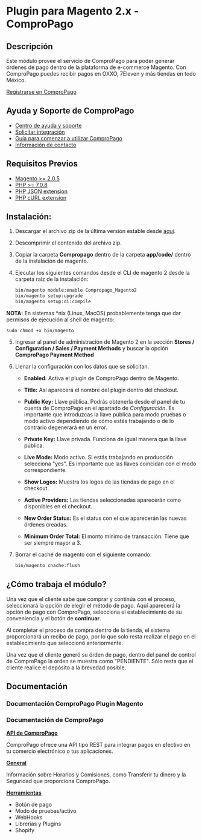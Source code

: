 Plugin para Magento 2.x - ComproPago
====================================================

## Descripción
Este módulo provee el servicio de ComproPago para poder generar órdenes de pago dentro de la plataforma de e-commerce Magento.
Con ComproPago puedes recibir pagos en OXXO, 7Eleven y más tiendas en todo México.


[Registrarse en ComproPago](https://compropago.com)


## Ayuda y Soporte de ComproPago

- [Centro de ayuda y soporte](https://compropago.com/ayuda-y-soporte)
- [Solicitar integración](https://compropago.com/integracion)
- [Guía para comenzar a utilizar ComproPago](https://compropago.com/ayuda-y-soporte/como-comenzar-a-usar-compropago)
- [Información de contacto](https://compropago.com/contacto)

## Requisitos Previos
* [Magento >= 2.0.5](https://magento.com/)
* [PHP >= 7.0.8](http://www.php.net/)
* [PHP JSON extension](http://php.net/manual/en/book.json.php)
* [PHP cURL extension](http://php.net/manual/en/book.curl.php)

## Instalación:

1. Descargar el archivo zip de la última versión estable desde [aquí][Magento-Connect].
2. Descomprimir el contenido del archivo zip.
3. Copiar la carpeta **Compropago** dentro de la carpeta **app/code/** dentro de la instalación de magento.
4. Ejecutar los siguientes comandos desde el CLI de magento 2 desde la carpeta raíz de la instalación:


   ```bash
   bin/magento module:enable Compropago_Magento2
   bin/magento setup:upgrade
   bin/magento setup:di:compile
   ```
**NOTA:** En sistemas \*nix (Linux, MacOS) probablemente tenga que dar permisos de ejecución al shell de magento:

   ```
   sudo chmod +x bin/magento
   ```

5. Ingresar al panel de administración de Magento 2 en la sección **Stores / Configuration / Sales / Payment Methods** y buscar la opción **ComproPago Payment Method**
6. Llenar la configuración con los datos que se solicitan.



      - **Enabled:** Activa el plugin de ComproPago dentro de Magento.


      - **Title:** Así aparecerá el nombre del plugin dentro del checkout.


      - **Public Key:** Llave pública. Podrás obtenerla desde el panel de tu cuenta de ComproPago en el apartado de _Configuración_.
                           Es importante que introduzcas la llave pública para modo pruebas o modo activo dependiendo de cómo estés trabajando o de lo contrario degenerará en un error.


      - **Private Key:** Llave privada. Funciona de igual manera que la llave pública.


      - **Live Mode:** Modo activo. Si estás trabajando en producción selecciona "yes". Es importante que las llaves coincidan con el modo correspondiente.


      - **Show Logos:** Muestra los logos de las tiendas de pago en el checkout.


      - **Active Providers:** Las tiendas seleccionadas aparecerán como disponibles en el checkout.


      - **New Order Status:** Es el status con el que aparecerán las nuevas órdenes creadas.


      - **Minimum Order Total:** El monto mínimo de transacción. Tiene que ser siempre mayor a 3.


7. Borrar el caché de magento con el siguiente comando:

   ```bash
   bin/magento chache:flush
   ```


## ¿Cómo trabaja el módulo?
Una vez que el cliente sabe que comprar y continúa con el proceso, seleccionará la opción de elegir el método de pago.
Aquí aparecerá la opción de pago con ComproPago, selecciona el establecimiento de su conveniencia y el botón de **continuar**.

Al completar el proceso de compra dentro de la tienda, el sistema proporcionará un recibo de pago,
por lo que solo resta realizar el pago en el establecimiento que seleccionó anteriormente.

Una vez que el cliente generó su órden de pago, dentro del panel de control de ComproPago la orden se muestra como
"PENDIENTE". Sólo resta que el cliente realice el depósito a la brevedad posible.



## Documentación
### Documentación ComproPago Plugin Magento

### Documentación de ComproPago
**[API de ComproPago](https://compropago.com/documentacion/api)**

ComproPago ofrece una API tipo REST para integrar pagos en efectivo en tu comercio electrónico o tus aplicaciones.


**[General](https://compropago.com/documentacion)**

Información sobre Horarios y Comisiones, como Transferir tu dinero y la Seguridad que proporciona ComproPago.


**[Herramientas](https://compropago.com/documentacion/boton-pago)**
* Botón de pago
* Modo de pruebas/activo
* WebHooks
* Librerías y Plugins
* Shopify

[Magento-Connect]: https://github.com/compropago/plugin-magento-2/releases/tag/1.1.0
[Compropago-Panel]: https://compropago.com/panel/configuracion
[Compropago-Webhooks]: https://compropago.com/panel/webhooks
